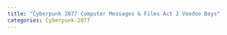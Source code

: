 ```yaml
---
title: "Cyberpunk 2077 Computer Messages & Files Act 2 Voodoo Boys"
categories: Cyberpunk-2077
---
```



